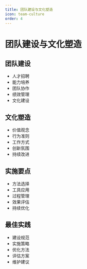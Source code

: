 ```yaml
---
title: 团队建设与文化塑造
icon: team-culture
order: 4
---
```


# 团队建设与文化塑造

## 团队建设
- 人才招聘
- 能力培养
- 团队协作
- 绩效管理
- 文化建设

## 文化塑造
- 价值观念
- 行为准则
- 工作方式
- 创新氛围
- 持续改进

## 实施要点
- 方法选择
- 工具应用
- 过程管理
- 效果评估
- 持续优化

## 最佳实践
- 建设规范
- 实施策略
- 优化方法
- 评估方案
- 维护建议
